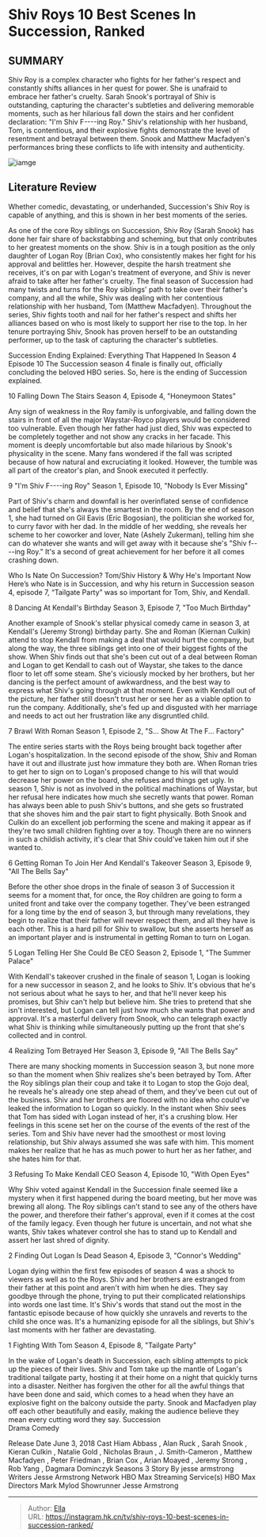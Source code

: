 # Shiv Roys 10 Best Scenes In Succession, Ranked


## SUMMARY 


 Shiv Roy is a complex character who fights for her father&#39;s respect and constantly shifts alliances in her quest for power. She is unafraid to embrace her father&#39;s cruelty. 
 Sarah Snook&#39;s portrayal of Shiv is outstanding, capturing the character&#39;s subtleties and delivering memorable moments, such as her hilarious fall down the stairs and her confident declaration: &#34;I&#39;m Shiv F----ing Roy.&#34; 
 Shiv&#39;s relationship with her husband, Tom, is contentious, and their explosive fights demonstrate the level of resentment and betrayal between them. Snook and Matthew Macfadyen&#39;s performances bring these conflicts to life with intensity and authenticity. 

![iamge](https://static1.srcdn.com/wordpress/wp-content/uploads/2024/01/shiv-in-succession.jpg)

## Literature Review

Whether comedic, devastating, or underhanded, Succession&#39;s Shiv Roy is capable of anything, and this is shown in her best moments of the series. 




As one of the core Roy siblings on Succession, Shiv Roy (Sarah Snook) has done her fair share of backstabbing and scheming, but that only contributes to her greatest moments on the show. Shiv is in a tough position as the only daughter of Logan Roy (Brian Cox), who consistently makes her fight for his approval and belittles her. However, despite the harsh treatment she receives, it&#39;s on par with Logan&#39;s treatment of everyone, and Shiv is never afraid to take after her father&#39;s cruelty.
The final season of Succession had many twists and turns for the Roy siblings&#39; path to take over their father&#39;s company, and all the while, Shiv was dealing with her contentious relationship with her husband, Tom (Matthew Macfadyen). Throughout the series, Shiv fights tooth and nail for her father&#39;s respect and shifts her alliances based on who is most likely to support her rise to the top. In her tenure portraying Shiv, Snook has proven herself to be an outstanding performer, up to the task of capturing the character&#39;s subtleties.
            
 
 Succession Ending Explained: Everything That Happened In Season 4 Episode 10 
The Succession season 4 finale is finally out, officially concluding the beloved HBO series. So, here is the ending of Succession explained.












 








 10  Falling Down The Stairs 
Season 4, Episode 4, &#34;Honeymoon States&#34;
        

Any sign of weakness in the Roy family is unforgivable, and falling down the stairs in front of all the major Waystar-Royco players would be considered too vulnerable. Even though her father had just died, Shiv was expected to be completely together and not show any cracks in her facade. This moment is deeply uncomfortable but also made hilarious by Snook&#39;s physicality in the scene. Many fans wondered if the fall was scripted because of how natural and excruciating it looked. However, the tumble was all part of the creator&#39;s plan, and Snook executed it perfectly.





 9  &#34;I&#39;m Shiv F----ing Roy&#34; 
Season 1, Episode 10, &#34;Nobody Is Ever Missing&#34;


 







Part of Shiv&#39;s charm and downfall is her overinflated sense of confidence and belief that she&#39;s always the smartest in the room. By the end of season 1, she had turned on Gil Eavis (Eric Bogosian), the politician she worked for, to curry favor with her dad. In the middle of her wedding, she reveals her scheme to her coworker and lover, Nate (Ashely Zukerman), telling him she can do whatever she wants and will get away with it because she&#39;s &#34;Shiv f----ing Roy.&#34; It&#39;s a second of great achievement for her before it all comes crashing down.
            
 
 Who Is Nate On Succession? Tom/Shiv History &amp; Why He&#39;s Important Now 
Here’s who Nate is in Succession, and why his return in Succession season 4, episode 7, “Tailgate Party” was so important for Tom, Shiv, and Kendall.








 8  Dancing At Kendall&#39;s Birthday 
Season 3, Episode 7, &#34;Too Much Birthday&#34;
        

Another example of Snook&#39;s stellar physical comedy came in season 3, at Kendall&#39;s (Jeremy Strong) birthday party. She and Roman (Kiernan Culkin) attend to stop Kendall from making a deal that would hurt the company, but along the way, the three siblings get into one of their biggest fights of the show. When Shiv finds out that she&#39;s been cut out of a deal between Roman and Logan to get Kendall to cash out of Waystar, she takes to the dance floor to let off some steam.
She&#39;s viciously mocked by her brothers, but her dancing is the perfect amount of awkwardness, and the best way to express what Shiv&#39;s going through at that moment. Even with Kendall out of the picture, her father still doesn&#39;t trust her or see her as a viable option to run the company. Additionally, she&#39;s fed up and disgusted with her marriage and needs to act out her frustration like any disgruntled child.





 7  Brawl With Roman 
Season 1, Episode 2, &#34;S... Show At The F... Factory&#34;
        

The entire series starts with the Roys being brought back together after Logan&#39;s hospitalization. In the second episode of the show, Shiv and Roman have it out and illustrate just how immature they both are. When Roman tries to get her to sign on to Logan&#39;s proposed change to his will that would decrease her power on the board, she refuses and things get ugly. In season 1, Shiv is not as involved in the political machinations of Waystar, but her refusal here indicates how much she secretly wants that power. 
Roman has always been able to push Shiv&#39;s buttons, and she gets so frustrated that she shoves him and the pair start to fight physically. Both Snook and Culkin do an excellent job performing the scene and making it appear as if they&#39;re two small children fighting over a toy. Though there are no winners in such a childish activity, it&#39;s clear that Shiv could&#39;ve taken him out if she wanted to.





 6  Getting Roman To Join Her And Kendall&#39;s Takeover 
Season 3, Episode 9, &#34;All The Bells Say&#34;


 







Before the other shoe drops in the finale of season 3 of Succession it seems for a moment that, for once, the Roy children are going to form a united front and take over the company together. They&#39;ve been estranged for a long time by the end of season 3, but through many revelations, they begin to realize that their father will never respect them, and all they have is each other. This is a hard pill for Shiv to swallow, but she asserts herself as an important player and is instrumental in getting Roman to turn on Logan. 





 5  Logan Telling Her She Could Be CEO 
Season 2, Episode 1, &#34;The Summer Palace&#34;
        

With Kendall&#39;s takeover crushed in the finale of season 1, Logan is looking for a new successor in season 2, and he looks to Shiv. It&#39;s obvious that he&#39;s not serious about what he says to her, and that he&#39;ll never keep his promises, but Shiv can&#39;t help but believe him. She tries to pretend that she isn&#39;t interested, but Logan can tell just how much she wants that power and approval. It&#39;s a masterful delivery from Snook, who can telegraph exactly what Shiv is thinking while simultaneously putting up the front that she&#39;s collected and in control.





 4  Realizing Tom Betrayed Her 
Season 3, Episode 9, &#34;All The Bells Say&#34;
        

There are many shocking moments in Succession season 3, but none more so than the moment when Shiv realizes she&#39;s been betrayed by Tom. After the Roy siblings plan their coup and take it to Logan to stop the Gojo deal, he reveals he&#39;s already one step ahead of them, and they&#39;ve been cut out of the business. Shiv and her brothers are floored with no idea who could&#39;ve leaked the information to Logan so quickly.
In the instant when Shiv sees that Tom has sided with Logan instead of her, it&#39;s a crushing blow. Her feelings in this scene set her on the course of the events of the rest of the series. Tom and Shiv have never had the smoothest or most loving relationship, but Shiv always assumed she was safe with him. This moment makes her realize that he has as much power to hurt her as her father, and she hates him for that.





 3  Refusing To Make Kendall CEO 
Season 4, Episode 10, &#34;With Open Eyes&#34;
        

Why Shiv voted against Kendall in the Succession finale seemed like a mystery when it first happened during the board meeting, but her move was brewing all along. The Roy siblings can&#39;t stand to see any of the others have the power, and therefore their father&#39;s approval, even if it comes at the cost of the family legacy. Even though her future is uncertain, and not what she wants, Shiv takes whatever control she has to stand up to Kendall and assert her last shred of dignity.





 2  Finding Out Logan Is Dead 
Season 4, Episode 3, &#34;Connor&#39;s Wedding&#34;


 







Logan dying within the first few episodes of season 4 was a shock to viewers as well as to the Roys. Shiv and her brothers are estranged from their father at this point and aren&#39;t with him when he dies. They say goodbye through the phone, trying to put their complicated relationships into words one last time. It&#39;s Shiv&#39;s words that stand out the most in the fantastic episode because of how quickly she unravels and reverts to the child she once was. It&#39;s a humanizing episode for all the siblings, but Shiv&#39;s last moments with her father are devastating.





 1  Fighting With Tom 
Season 4, Episode 8, &#34;Tailgate Party&#34;
        

In the wake of Logan&#39;s death in Succession, each sibling attempts to pick up the pieces of their lives. Shiv and Tom take up the mantle of Logan&#39;s traditional tailgate party, hosting it at their home on a night that quickly turns into a disaster. Neither has forgiven the other for all the awful things that have been done and said, which comes to a head when they have an explosive fight on the balcony outside the party. Snook and Macfadyen play off each other beautifully and easily, making the audience believe they mean every cutting word they say.
  Succession  
Drama
Comedy



  Release Date    June 3, 2018     Cast    Hiam Abbass , Alan Ruck , Sarah Snook , Kieran Culkin , Natalie Gold , Nicholas Braun , J. Smith-Cameron , Matthew Macfadyen , Peter Friedman , Brian Cox , Arian Moayed , Jeremy Strong , Rob Yang , Dagmara Dominczyk     Seasons    3     Story By    jesse armstrong     Writers    Jesse Armstrong     Network    HBO Max     Streaming Service(s)    HBO Max     Directors    Mark Mylod     Showrunner    Jesse Armstrong    



---

> Author: [Ella](https://instagram.hk.cn/)  
> URL: https://instagram.hk.cn/tv/shiv-roys-10-best-scenes-in-succession-ranked/  

